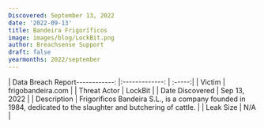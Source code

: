 ```yaml
---
Discovered: September 13, 2022
date: '2022-09-13'
title: Bandeira Frigoríficos
image: images/blog/LockBit.png
author: Breachsense Support
draft: false
yearmonths: 2022/september
---
```


| Data Breach Report------------:     |:-------------:    | :-----:|
| Victim      | frigobandeira.com      | 
| Threat Actor      | LockBit      | 
| Date Discovered      | Sep 13, 2022      | 
| Description      | Frigoríficos Bandeira S.L., is a company founded in 1984, dedicated to the slaughter and butchering of cattle.      | 
| Leak Size      | N/A      | 

